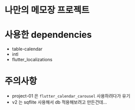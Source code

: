# 나만의 메모장 프로젝트

# 사용한 dependencies

- table-calendar
- intl
- flutter_localizations

# 주의사항

- project-01 은 `flutter_calendar_carousel` 사용하려다가 유기
- v2 는 sqflite 사용해서 db 적용해보려고 만든건데...
